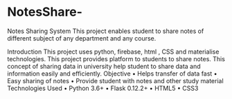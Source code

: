 # NotesShare-

Notes Sharing System
This project enables student to share notes of different subject of any department and any course.

Introduction
This project uses python, firebase, html , CSS and materialise technologies.
This project provides platform to students to share notes. This concept of sharing data in university help student to share data and information easily and efficiently.
Objective
    • Helps transfer of data fast
    • Easy sharing of notes
    • Provide student with notes and other study material
Technologies Used
    • Python 3.6+
    • Flask 0.12.2+
    • HTML5
    • CSS3
